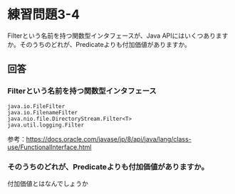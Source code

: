 # 練習問題3-4

Filterという名前を持つ関数型インタフェースが、Java APIにはいくつありますか。そのうちのどれが、Predicate<T>よりも付加価値がありますか。

## 回答

### Filterという名前を持つ関数型インタフェース

    java.io.FileFilter
    java.io.FilenameFilter
    java.nio.file.DirectoryStream.Filter<T>
    java.util.logging.Filter

参考：https://docs.oracle.com/javase/jp/8/api/java/lang/class-use/FunctionalInterface.html

### そのうちのどれが、Predicate<T>よりも付加価値がありますか。

付加価値とはなんでしょうか